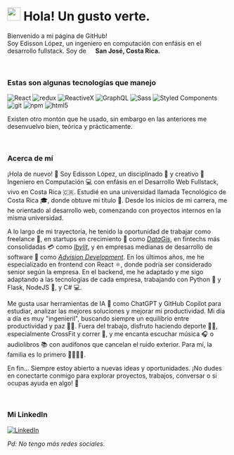 <h1><img src="https://emojis.slackmojis.com/emojis/images/1531849430/4246/blob-sunglasses.gif?1531849430" width="30"/> Hola! Un gusto verte.</h1>

<p>Bienvenido a mi página de GitHub! </br> Soy Edisson López, un ingeniero en computación con enfásis en el desarrollo fullstack. Soy de <img src="https://cdn-icons-png.flaticon.com/512/197/197506.png" width="13"/> <b>San José, Costa Rica.</b></p>

&nbsp;

<h3>Estas son algunas tecnologías que manejo</h3>
<p>
  <img alt="React" src="https://img.shields.io/badge/-React-45b8d8?style=flat-square&logo=react&logoColor=white" />
  <img alt="redux" src="https://img.shields.io/badge/-Redux-764ABC?style=flat-square&logo=redux&logoColor=white" />
  <img alt="ReactiveX" src="https://img.shields.io/badge/-RxJs-B7178C?style=flat-square&logo=reactivex&logoColor=white" />
  <img alt="GraphQL" src="https://img.shields.io/badge/-GraphQL-E10098?style=flat-square&logo=graphql&logoColor=white" />
  <img alt="Sass" src="https://img.shields.io/badge/-Sass-CC6699?style=flat-square&logo=sass&logoColor=white" />
  <img alt="Styled Components" src="https://img.shields.io/badge/-Styled_Components-db7092?style=flat-square&logo=styled-components&logoColor=white" />
  <img alt="git" src="https://img.shields.io/badge/-Git-F05032?style=flat-square&logo=git&logoColor=white" />
  <img alt="npm" src="https://img.shields.io/badge/-NPM-CB3837?style=flat-square&logo=npm&logoColor=white" />
  <img alt="html5" src="https://img.shields.io/badge/-HTML5-E34F26?style=flat-square&logo=html5&logoColor=white" />
</p>
<p>Existen otro montón que he usado, sin embargo en las anteriores me desenvuelvo bien, teórica y prácticamente.</p>

&nbsp;

<h3>Acerca de mí</h3>
<p>¡Hola de nuevo! 👋 Soy Edisson López, un disciplinado 🎯 y creativo 🎨 Ingeniero en Computación 💻 con enfásis en el Desarrollo Web Fullstack, vivo en Costa Rica 🇨🇷. Estudié en una universidad llamada Tecnológico de Costa Rica 🎓, donde obtuve mi título 🏅. Desde los inicios de mi carrera, me he orientado al desarrollo web, comenzando con proyectos internos en la misma universidad.</p>

<p>A lo largo de mi trayectoria, he tenido la oportunidad de trabajar como freelance 💼, en startups en crecimiento 🚀 como <i><a href="https://data-gis.com/" target="_blank">DataGis</a></i>, en fintechs más consolidadas 💳 como <i><a href="https://ibylit.com/" target="_blank">Ibylit</a></i>, y en empresas medianas de desarrollo de software 🏢 como <i><a href="https://www.advisiondevelopment.com/" target="_blank">Advision Development</a></i>. En los últimos años, me he especializado en frontend con React ⚛️, donde podría ser considerado senior según la empresa. En el backend, me he adaptado y me sigo adaptando a las tecnologías de cada empresa, trabajando con Python 🐍 y Flask, NodeJS 🚀, y C# 💻.</p>

<p>Me gusta usar herramientas de IA 🤖 como ChatGPT y GitHub Copilot para estudiar, analizar las mejores soluciones y mejorar mi productividad. Mi día a día es muy "ingenieril", buscando siempre un equilibrio entre productividad y paz 🧘‍♂️. Fuera del trabajo, disfruto haciendo deporte 🏋️‍♂️, especialmente CrossFit y correr 🏃, y me encanta escuchar música 🎧 o audiolibros 📚 con audífonos que cancelan el ruido exterior. Para mí, la familia es lo primero 👨‍👩‍👧‍👦.</p>

<p>En fin... Siempre estoy abierto a nuevas ideas y oportunidades. ¡No dudes en conectarte conmigo para explorar proyectos, trabajos, conversar o si ocupas ayuda en algo! 🌟</p>

&nbsp;

<h3>Mi LinkedIn</h3>
<p>
  <a href="https://www.linkedin.com/in/ediloaz" target="_blank"><img alt="LinkedIn" src="https://img.shields.io/badge/linkedin-%230077B5.svg?&style=for-the-badge&logo=linkedin&logoColor=white" /></a> 
</p>
<p><i>Pd: No tengo más redes sociales.</i></p>
